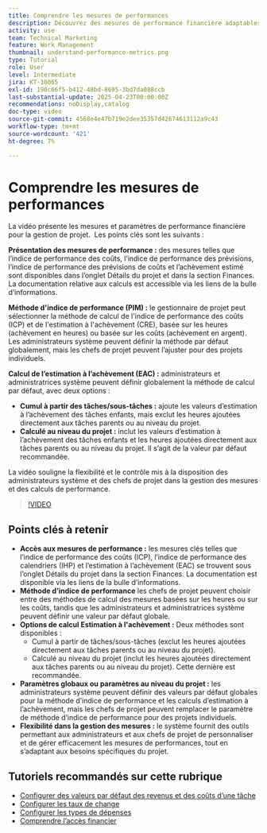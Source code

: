```yaml
---
title: Comprendre les mesures de performances
description: Découvrez des mesures de performance financière adaptables avec des méthodes de calcul flexibles, des valeurs par défaut globales et des remplacements au niveau du projet, ce qui permet aux administrateurs et aux chefs de projet d’adapter efficacement les mesures financières aux besoins du projet.
activity: use
team: Technical Marketing
feature: Work Management
thumbnail: understand-performance-metrics.png
type: Tutorial
role: User
level: Intermediate
jira: KT-10065
exl-id: 190c66f5-b412-48bd-8695-3bd7da088ccb
last-substantial-update: 2025-04-23T00:00:00Z
recommendations: noDisplay,catalog
doc-type: video
source-git-commit: 4568e4e47b719e2dee35357d42674613112a9c43
workflow-type: tm+mt
source-wordcount: '421'
ht-degree: 7%

---
```


# Comprendre les mesures de performances

La vidéo présente les mesures et paramètres de performance financière pour la gestion de projet. &#x200B; Les points clés sont les suivants :

**Présentation des mesures de performance :** des mesures telles que l’indice de performance des coûts, l’indice de performance des prévisions, l’indice de performance des prévisions de coûts et l’achèvement estimé sont disponibles dans l’onglet Détails du projet et dans la section Finances. &#x200B; La documentation relative aux calculs est accessible via les liens de la bulle d’informations.

**Méthode d&#39;indice de performance (PIM) :** le gestionnaire de projet peut sélectionner la méthode de calcul de l&#39;indice de performance des coûts (ICP) et de l&#39;estimation à l&#39;achèvement (CRE), basée sur les heures (achèvement en heures) ou basée sur les coûts (achèvement en argent). &#x200B; Les administrateurs système peuvent définir la méthode par défaut globalement, mais les chefs de projet peuvent l’ajuster pour des projets individuels. &#x200B;

**Calcul de l’estimation à l’achèvement (EAC) :** administrateurs et administratrices système peuvent définir globalement la méthode de calcul par défaut, avec deux options :
* **Cumul à partir des tâches/sous-tâches :** ajoute les valeurs d’estimation à l’achèvement des tâches enfants, mais exclut les heures ajoutées directement aux tâches parents ou au niveau du projet. &#x200B;
* **Calculé au niveau du projet :** inclut les valeurs d’estimation à l’achèvement des tâches enfants et les heures ajoutées directement aux tâches parents ou au niveau du projet. Il s’agit de la valeur par défaut recommandée. &#x200B;

La vidéo souligne la flexibilité et le contrôle mis à la disposition des administrateurs système et des chefs de projet dans la gestion des mesures et des calculs de performance. &#x200B;

>[!VIDEO](https://video.tv.adobe.com/v/3457682/?quality=12&learn=on&enablevpops)

## Points clés à retenir


* **Accès aux mesures de performance :** les mesures clés telles que l’indice de performance des coûts (ICP), l’indice de performance des calendriers (IHP) et l’estimation à l’achèvement (EAC) se trouvent sous l’onglet Détails du projet dans la section Finances. La documentation est disponible via les liens de la bulle d’informations. &#x200B;
* **Méthode d’indice de performance** les chefs de projet peuvent choisir entre des méthodes de calcul des mesures basées sur les heures ou sur les coûts, tandis que les administrateurs et administratrices système peuvent définir une valeur par défaut globale.
* **Options de calcul Estimation à l&#39;achèvement :** Deux méthodes sont disponibles :
   * Cumul à partir de tâches/sous-tâches (exclut les heures ajoutées directement aux tâches parents ou au niveau du projet). &#x200B;
   * Calculé au niveau du projet (inclut les heures ajoutées directement aux tâches parents ou au niveau du projet). Cette dernière est recommandée. &#x200B;
* **Paramètres globaux ou paramètres au niveau du projet :** les administrateurs système peuvent définir des valeurs par défaut globales pour la méthode d’indice de performance et les calculs d’estimation à l’achèvement, mais les chefs de projet peuvent remplacer le paramètre de méthode d’indice de performance pour des projets individuels. &#x200B;
* **Flexibilité dans la gestion des mesures :** le système fournit des outils permettant aux administrateurs et aux chefs de projet de personnaliser et de gérer efficacement les mesures de performances, tout en s’adaptant aux besoins spécifiques du projet.

## Tutoriels recommandés sur cette rubrique

<!--* * [Understand performance metrics](/help/manage-work/project-finances/understand-performance-metrics.md)-->
* [Configurer des valeurs par défaut des revenus et des coûts d’une tâche](/help/manage-work/project-finances/set-up-task-revenue-and-cost-defaults.md)
* [Configurer les taux de change](/help/manage-work/project-finances/set-up-exchange-rates.md)
* [Configurer les types de dépenses](/help/manage-work/project-finances/set-up-expense-types.md)
* [Comprendre l’accès financier](/help/manage-work/project-finances/understand-financial-access.md)

